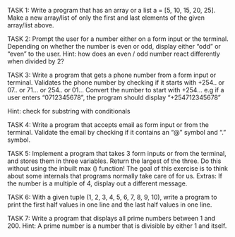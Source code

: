 TASK 1:
Write a program that has an array or a list a = [5, 10, 15, 20, 25].
Make a new array/list of only the first and last elements of the given array/list above.

TASK 2:
Prompt the user for a number either on a form input or the terminal. Depending on whether the number is even or odd, display either “odd” or “even” to the user.
Hint: how does an even / odd number react differently when divided by 2?

TASK 3:
Write a program that gets a phone number from a form input or terminal. Validates the phone number by checking if it starts with +254.. or 07.. or 71… or 254.. or 01... Convert the number to start with +254…
e.g if a user enters “0712345678”, the program should display “+254712345678”

Hint: check for substring with conditionals

TASK 4:
Write a program that accepts email as form input or from the terminal. Validate the email by checking if it contains an “@” symbol and “.” symbol.

TASK 5:
Implement a program that takes 3 form inputs or from the terminal, and stores them in three variables. Return the largest of the three. Do this without using the inbuilt max () function!
The goal of this exercise is to think about some internals that programs normally take care of for us.
Extras:
If the number is a multiple of 4, display out a different message.

TASK 6:
With a given tuple (1, 2, 3, 4, 5, 6, 7, 8, 9, 10), write a program to print the first half values in one line and the last half values in one line.

TASK 7:
Write a program that displays all prime numbers between 1 and 200.
Hint: A prime number is a number that is divisible by either 1 and itself.
